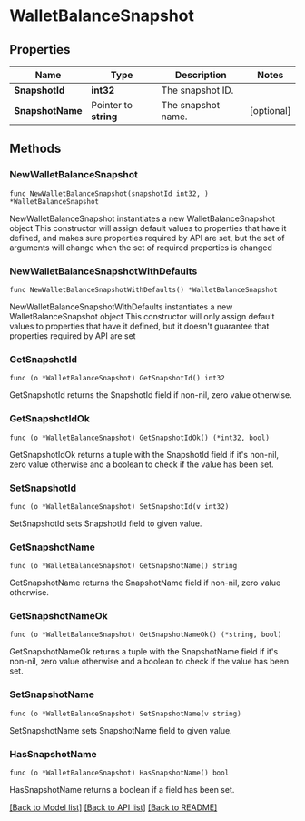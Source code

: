 # WalletBalanceSnapshot

## Properties

Name | Type | Description | Notes
------------ | ------------- | ------------- | -------------
**SnapshotId** | **int32** | The snapshot ID. | 
**SnapshotName** | Pointer to **string** | The snapshot name. | [optional] 

## Methods

### NewWalletBalanceSnapshot

`func NewWalletBalanceSnapshot(snapshotId int32, ) *WalletBalanceSnapshot`

NewWalletBalanceSnapshot instantiates a new WalletBalanceSnapshot object
This constructor will assign default values to properties that have it defined,
and makes sure properties required by API are set, but the set of arguments
will change when the set of required properties is changed

### NewWalletBalanceSnapshotWithDefaults

`func NewWalletBalanceSnapshotWithDefaults() *WalletBalanceSnapshot`

NewWalletBalanceSnapshotWithDefaults instantiates a new WalletBalanceSnapshot object
This constructor will only assign default values to properties that have it defined,
but it doesn't guarantee that properties required by API are set

### GetSnapshotId

`func (o *WalletBalanceSnapshot) GetSnapshotId() int32`

GetSnapshotId returns the SnapshotId field if non-nil, zero value otherwise.

### GetSnapshotIdOk

`func (o *WalletBalanceSnapshot) GetSnapshotIdOk() (*int32, bool)`

GetSnapshotIdOk returns a tuple with the SnapshotId field if it's non-nil, zero value otherwise
and a boolean to check if the value has been set.

### SetSnapshotId

`func (o *WalletBalanceSnapshot) SetSnapshotId(v int32)`

SetSnapshotId sets SnapshotId field to given value.


### GetSnapshotName

`func (o *WalletBalanceSnapshot) GetSnapshotName() string`

GetSnapshotName returns the SnapshotName field if non-nil, zero value otherwise.

### GetSnapshotNameOk

`func (o *WalletBalanceSnapshot) GetSnapshotNameOk() (*string, bool)`

GetSnapshotNameOk returns a tuple with the SnapshotName field if it's non-nil, zero value otherwise
and a boolean to check if the value has been set.

### SetSnapshotName

`func (o *WalletBalanceSnapshot) SetSnapshotName(v string)`

SetSnapshotName sets SnapshotName field to given value.

### HasSnapshotName

`func (o *WalletBalanceSnapshot) HasSnapshotName() bool`

HasSnapshotName returns a boolean if a field has been set.


[[Back to Model list]](../README.md#documentation-for-models) [[Back to API list]](../README.md#documentation-for-api-endpoints) [[Back to README]](../README.md)


